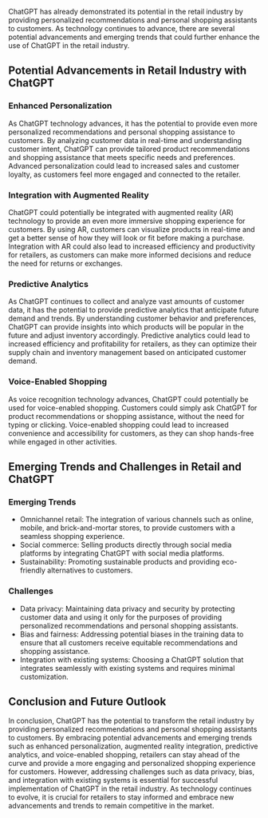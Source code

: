 
ChatGPT has already demonstrated its potential in the retail industry by providing personalized recommendations and personal shopping assistants to customers. As technology continues to advance, there are several potential advancements and emerging trends that could further enhance the use of ChatGPT in the retail industry.

Potential Advancements in Retail Industry with ChatGPT
------------------------------------------------------

### Enhanced Personalization

As ChatGPT technology advances, it has the potential to provide even more personalized recommendations and personal shopping assistance to customers. By analyzing customer data in real-time and understanding customer intent, ChatGPT can provide tailored product recommendations and shopping assistance that meets specific needs and preferences. Advanced personalization could lead to increased sales and customer loyalty, as customers feel more engaged and connected to the retailer.

### Integration with Augmented Reality

ChatGPT could potentially be integrated with augmented reality (AR) technology to provide an even more immersive shopping experience for customers. By using AR, customers can visualize products in real-time and get a better sense of how they will look or fit before making a purchase. Integration with AR could also lead to increased efficiency and productivity for retailers, as customers can make more informed decisions and reduce the need for returns or exchanges.

### Predictive Analytics

As ChatGPT continues to collect and analyze vast amounts of customer data, it has the potential to provide predictive analytics that anticipate future demand and trends. By understanding customer behavior and preferences, ChatGPT can provide insights into which products will be popular in the future and adjust inventory accordingly. Predictive analytics could lead to increased efficiency and profitability for retailers, as they can optimize their supply chain and inventory management based on anticipated customer demand.

### Voice-Enabled Shopping

As voice recognition technology advances, ChatGPT could potentially be used for voice-enabled shopping. Customers could simply ask ChatGPT for product recommendations or shopping assistance, without the need for typing or clicking. Voice-enabled shopping could lead to increased convenience and accessibility for customers, as they can shop hands-free while engaged in other activities.

Emerging Trends and Challenges in Retail and ChatGPT
----------------------------------------------------

### Emerging Trends

* Omnichannel retail: The integration of various channels such as online, mobile, and brick-and-mortar stores, to provide customers with a seamless shopping experience.
* Social commerce: Selling products directly through social media platforms by integrating ChatGPT with social media platforms.
* Sustainability: Promoting sustainable products and providing eco-friendly alternatives to customers.

### Challenges

* Data privacy: Maintaining data privacy and security by protecting customer data and using it only for the purposes of providing personalized recommendations and personal shopping assistants.
* Bias and fairness: Addressing potential biases in the training data to ensure that all customers receive equitable recommendations and shopping assistance.
* Integration with existing systems: Choosing a ChatGPT solution that integrates seamlessly with existing systems and requires minimal customization.

Conclusion and Future Outlook
-----------------------------

In conclusion, ChatGPT has the potential to transform the retail industry by providing personalized recommendations and personal shopping assistants to customers. By embracing potential advancements and emerging trends such as enhanced personalization, augmented reality integration, predictive analytics, and voice-enabled shopping, retailers can stay ahead of the curve and provide a more engaging and personalized shopping experience for customers. However, addressing challenges such as data privacy, bias, and integration with existing systems is essential for successful implementation of ChatGPT in the retail industry. As technology continues to evolve, it is crucial for retailers to stay informed and embrace new advancements and trends to remain competitive in the market.
